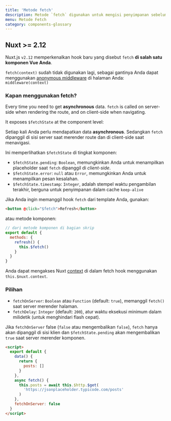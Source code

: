 ```yaml
---
title: 'Metode fetch'
description: Metode `fetch` digunakan untuk mengisi penyimpanan sebelum merender halaman, ini seperti metode `asyncData` kecuali ia tidak menyetel data komponen.
menu: Metode Fetch
category: components-glossary
---
```


## Nuxt >= 2.12

Nuxt.js `v2.12` memperkenalkan hook baru yang disebut `fetch` **di salah satu komponen Vue Anda**.

<base-alert>

`fetch(context)` sudah tidak digunakan lagi, sebagai gantinya Anda dapat menggunakan [anonymous middleware](/guides/components-glossary/pages-middleware#anonymous-middleware) di halaman Anda: `middleware(context)`

</base-alert>

### Kapan menggunakan fetch?

Every time you need to get **asynchronous** data. `fetch` is called on server-side when rendering the route, and on client-side when navigating.

It exposes `$fetchState` at the component level:

Setiap kali Anda perlu mendapatkan data **asynchronous**. Sedangkan `fetch` dipanggil di sisi server saat merender route dan di client-side saat menavigasi.

Ini memperlihatkan `$fetchState` di tingkat komponen:

- `$fetchState.pending`: `Boolean`, memungkinkan Anda untuk menampilkan placeholder saat `fetch` dipanggil di _client-side_.
- `$fetchState.error`: `null` atau `Error`, memungkinkan Anda untuk menampilkan pesan kesalahan.
- `$fetchState.timestamp`: `Integer`, adalah stempel waktu pengambilan terakhir, berguna untuk penyimpanan dalam cache `keep-alive`

Jika Anda ingin memanggil hook `fetch` dari template Anda, gunakan:

```html
<button @click="$fetch">Refresh</button>
```

atau metode komponen:

```javascript
// dari metode komponen di bagian skrip
export default {
  methods: {
    refresh() {
      this.$fetch()
    }
  }
}
```

Anda dapat mengakses Nuxt [context](/guides/internals-glossary/context) di dalam fetch hook menggunakan `this.$nuxt.context`.

### Pilihan

- `fetchOnServer`: `Boolean` atau `Function` (default: `true`), memanggil `fetch()` saat server merender halaman.
- `fetchDelay`: `Integer` (default: `200`), atur waktu eksekusi minimum dalam milidetik (untuk menghindari flash cepat).

<div class="Alert Alert--green">

Jika `fetchOnServer` false (`false` atau mengembalikan `false`), `fetch` hanya akan dipanggil di sisi klien dan `$fetchState.pending` akan mengembalikan `true` saat server merender komponen.

</div>

```html
<script>
  export default {
    data() {
      return {
        posts: []
      }
    },
    async fetch() {
      this.posts = await this.$http.$get(
        'https://jsonplaceholder.typicode.com/posts'
      )
    },
    fetchOnServer: false
  }
</script>
```
